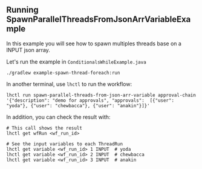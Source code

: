 ## Running SpawnParallelThreadsFromJsonArrVariableExample

In this example you will see how to spawn multiples threads base on a INPUT json array.

Let's run the example in `ConditionalsWhileExample.java`

```
./gradlew example-spawn-thread-foreach:run
```

In another terminal, use `lhctl` to run the workflow:

```
lhctl run spawn-parallel-threads-from-json-arr-variable approval-chain '{"description": "demo for approvals", "approvals":  [{"user": "yoda"}, {"user": "chewbacca"}, {"user": "anakin"}]}'
```

In addition, you can check the result with:

```
# This call shows the result
lhctl get wfRun <wf_run_id>

# See the input variables to each ThreadRun
lhctl get variable <wf_run_id> 1 INPUT  # yoda
lhctl get variable <wf_run_id> 2 INPUT  # chewbacca
lhctl get variable <wf_run_id> 3 INPUT  # anakin

```
